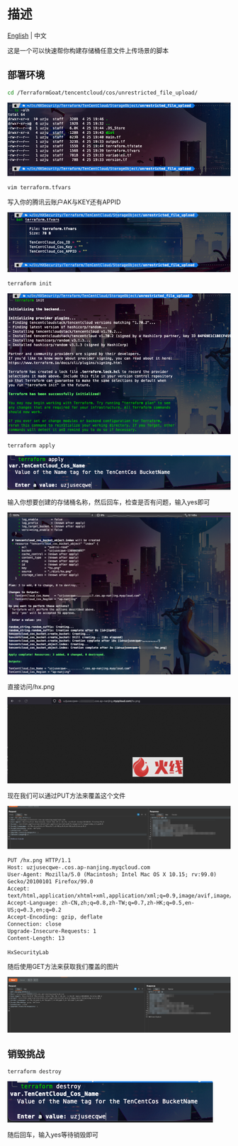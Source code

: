 # 描述

[English](./README.md) | 中文

这是一个可以快速帮你构建存储桶任意文件上传场景的脚本

## 部署环境

```bash
cd /TerraformGoat/tencentcloud/cos/unrestricted_file_upload/
```

![image-20220425194621232](../../../images/image-20220425194621232.png)

```bash
vim terraform.tfvars
```

写入你的腾讯云账户AK与KEY还有APPID

![image-20220425195518630](../../../images/image-20220425195518630.png)

```bash
terraform init
```

![image-20220425194722112](../../../images/image-20220425194722112.png)

```bash
terraform apply
```

![image-20220425194755297](../../../images/image-20220425194755297.png)

输入你想要创建的存储桶名称，然后回车，检查是否有问题，输入yes即可

![image-20220425195010422](../../../images/image-20220425195010422.png)

直接访问/hx.png

![image-20220425195047346](../../../images/image-20220425195047346.png)

现在我们可以通过PUT方法来覆盖这个文件

![image-20220425195122239](../../../images/image-20220425195122239.png)

```http
PUT /hx.png HTTP/1.1
Host: uzjusecqwe-.cos.ap-nanjing.myqcloud.com
User-Agent: Mozilla/5.0 (Macintosh; Intel Mac OS X 10.15; rv:99.0) Gecko/20100101 Firefox/99.0
Accept: text/html,application/xhtml+xml,application/xml;q=0.9,image/avif,image/webp,*/*;q=0.8
Accept-Language: zh-CN,zh;q=0.8,zh-TW;q=0.7,zh-HK;q=0.5,en-US;q=0.3,en;q=0.2
Accept-Encoding: gzip, deflate
Connection: close
Upgrade-Insecure-Requests: 1
Content-Length: 13

HxSecurityLab
```

随后使用GET方法来获取我们覆盖的图片

![image-20220425195153269](../../../images/image-20220425195153269.png)

## 销毁挑战

```bash
terraform destroy
```

![image-20220425195226825](../../../images/image-20220425195226825.png)

随后回车，输入yes等待销毁即可
